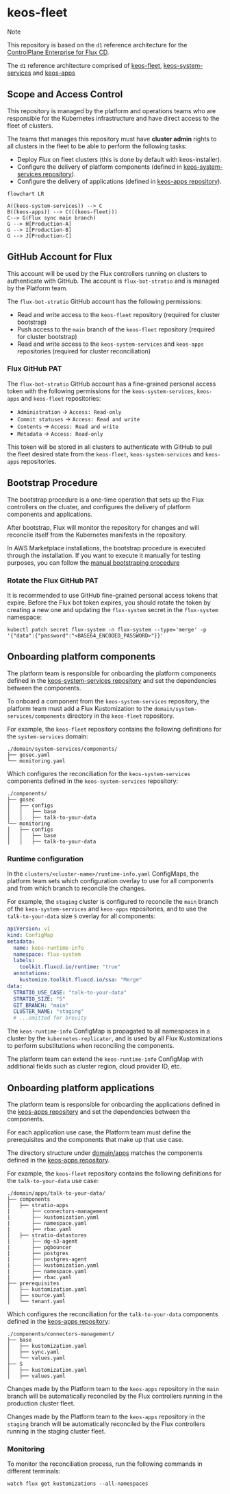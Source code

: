 # keos-fleet

> [!NOTE]
> This repository is based on the `d1` reference architecture for the
> [ControlPlane Enterprise for Flux CD](https://github.com/controlplaneio-fluxcd/distribution/blob/main/guides/ControlPlane_Flux_D1_Reference_Architecture_Guide.pdf).
>
> The `d1` reference architecture comprised of
> [keos-fleet](https://github.com/Stratio/keos-fleet),
> [keos-system-services](https://github.com/Stratio/keos-system-services) and
> [keos-apps](https://github.com/Stratio/keos-apps)

## Scope and Access Control

This repository is managed by the platform and operations teams who are responsible for
the Kubernetes infrastructure and have direct access to the fleet of clusters.

The teams that manages this repository must have **cluster admin** rights to all clusters in the fleet to be able to perform the following tasks:

- Deploy Flux on fleet clusters (this is done by default with keos-installer).
- Configure the delivery of platform components (defined in [keos-system-services repository](https://github.com/Stratio/keos-system-services)).
- Configure the delivery of applications (defined in [keos-apps repository](https://github.com/Stratio/keos-apps)).

```mermaid
flowchart LR

A((keos-system-services)) --> C
B((keos-apps)) --> C(((keos-fleet)))
C--> G(Flux sync main branch)
G --> H[Production-A]
G --> I[Production-B]
G --> J[Production-C]
```

## GitHub Account for Flux

This account will be used by the Flux controllers running on clusters to authenticate with GitHub. The account is `flux-bot-stratio` and is managed by the Platform team.

The `flux-bot-stratio` GitHub account has the following permissions:

- Read and write access to the `keos-fleet` repository (required for cluster bootstrap)
- Push access to the `main` branch of the `keos-fleet` repository (required for cluster bootstrap)
- Read and write access to the `keos-system-services` and `keos-apps` repositories (required for cluster reconciliation)

### Flux GitHub PAT

The `flux-bot-stratio` GitHub account has a fine-grained personal access token with the following permissions for the `keos-system-services`, `keos-apps` and `keos-fleet` repositories:

- `Administration` -> `Access: Read-only`
- `Commit statuses` -> `Access: Read and write`
- `Contents` -> `Access: Read and write`
- `Metadata` -> `Access: Read-only`

This token will be stored in all clusters to authenticate with GitHub to pull the fleet desired state from the `keos-fleet`, `keos-system-services` and `keos-apps` repositories.

## Bootstrap Procedure

The bootstrap procedure is a one-time operation that sets up the Flux controllers on the cluster, and configures the delivery of platform components and applications.

After bootstrap, Flux will monitor the repository for changes and will reconcile itself from the Kubernetes manifests in the repository.

In AWS Marketplace installations, the bootstrap procedure is executed through the installation. If you want to execute it manually for testing purposes, you can follow the [manual bootstraping procedure](docs/manual-bootstraping.md)

### Rotate the Flux GitHub PAT

It is recommended to use GitHub fine-grained personal access tokens that expire. Before the Flux bot token expires, you should rotate the token by creating a new one and updating the `flux-system` secret in the `flux-system` namespace:

```shell
kubectl patch secret flux-system -n flux-system --type='merge' -p '{"data":{"password":"<BASE64_ENCODED_PASSWORD>"}}'
```

## Onboarding platform components

The platform team is responsible for onboarding the platform components defined in the [keos-system-services repository](https://github.com/Stratio/keos-system-services) and set the dependencies between the components.

To onboard a component from the `keos-system-services` repository, the platform team must add a
Flux Kustomization to the `domain/system-services/components` directory in the `keos-fleet` repository.

For example, the `keos-fleet` repository contains the following definitions for the `system-services` domain:

```shell
./domain/system-services/components/
├── gosec.yaml
└── monitoring.yaml
```

Which configures the reconciliation for the `keos-system-services` components defined in the `keos-system-services` repository:

```shell
./components/
├── gosec
│   ├── configs
│   │   ├── base
│   │   ├── talk-to-your-data
└── monitoring
│   ├── configs
│   │   ├── base
│   │   ├── talk-to-your-data
```

### Runtime configuration

In the `clusters/<cluster-name>/runtime-info.yaml` ConfigMaps, the platform team sets which configuration overlay to use for all components and from which branch to reconcile the changes.

For example, the `staging` cluster is configured to reconcile the `main` branch of the `keos-system-services` and `keos-apps` repositories, and to use the `talk-to-your-data` size `S` overlay for all components:

```yaml
apiVersion: v1
kind: ConfigMap
metadata:
  name: keos-runtime-info
  namespace: flux-system
  labels:
    toolkit.fluxcd.io/runtime: "true"
  annotations:
    kustomize.toolkit.fluxcd.io/ssa: "Merge"
data:
  STRATIO_USE_CASE: "talk-to-your-data"
  STRATIO_SIZE: "S"
  GIT_BRANCH: "main"
  CLUSTER_NAME: "staging"
  # ...omitted for brevity
```

The `keos-runtime-info` ConfigMap is propagated to all namespaces in a cluster by the `kubernetes-replicator`, and is used by all Flux Kustomizations to perform substitutions when reconciling the components.

The platform team can extend the `keos-runtime-info` ConfigMap with additional fields such as cluster region, cloud provider ID, etc.

## Onboarding platform applications

The platform team is responsible for onboarding the applications defined in the [keos-apps repository](https://github.com/Stratio/keos-apps) and set the dependencies between the components.

For each application use case, the Platform team must define the prerequisites and the components that make up that use case.


The directory structure under [domain/apps](https://github.com/Stratio/keos-fleet/tree/main/domain/apps) matches the components defined in the [keos-apps repository](https://github.com/Stratio/keos-apps/components).

For example, the `keos-fleet` repository contains the following definitions for the `talk-to-your-data` use case:

```shell
./domain/apps/talk-to-your-data/
├── components
│   ├── stratio-apps
|       ├── connectors-management
|       ├── kustomization.yaml
|       ├── namespace.yaml
|       ├── rbac.yaml
│   ├── stratio-datastores
|       ├── dg-s3-agent
|       ├── pgbouncer
|       ├── postgres
|       ├── postgres-agent
|       ├── kustomization.yaml
|       ├── namespace.yaml
|       ├── rbac.yaml
├── prerequisites
│   ├── kustomization.yaml
│   ├── source.yaml
│   └── tenant.yaml
```

Which configures the reconciliation for the `talk-to-your-data` components defined in the [keos-apps repository](https://github.com/Stratio/keos-apps/components):

```shell
./components/connectors-management/
├── base
│   ├── kustomization.yaml
│   ├── sync.yaml
│   └── values.yaml
├── S
│   ├── kustomization.yaml
│   ├── values.yaml
```

Changes made by the Platform team to the `keos-apps` repository in the `main` branch will be automatically reconciled by the Flux controllers running in the production cluster fleet.

Changes made by the Platform team to the `keos-apps` repository in the `staging` branch will be automatically reconciled by the Flux controllers running in the staging cluster fleet.

### Monitoring

To monitor the reconciliation process, run the following commands in different terminals:

```shell
watch flux get kustomizations --all-namespaces
```


